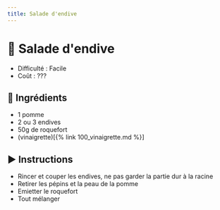 ```yaml
---
title: Salade d'endive
---
```


# 🥬 Salade d'endive

- Difficulté : Facile
- Coût : ???

## 🥄 Ingrédients

- 1 pomme
- 2 ou 3 endives
- 50g de roquefort
- (vinaigrette)[{% link 100_vinaigrette.md %}]

## ▶️ Instructions

- Rincer et couper les endives, ne pas garder la partie dur à la racine
- Retirer les pépins et la peau de la pomme
- Emietter le roquefort
- Tout mélanger